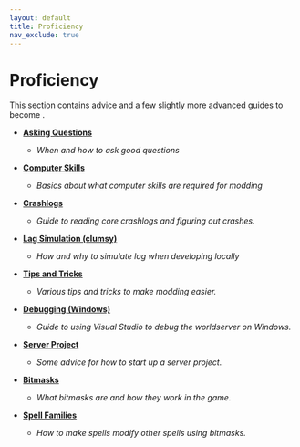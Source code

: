 ```yaml
---
layout: default
title: Proficiency
nav_exclude: true
---
```


# Proficiency

This section contains advice and a few slightly more advanced guides to become .

- [**Asking Questions**](./asking_questions)
    - _When and how to ask good questions_

- [**Computer Skills**](./computer_skills)
    - _Basics about what computer skills are required for modding_

- [**Crashlogs**](./crashlogs)
    - _Guide to reading core crashlogs and figuring out crashes._

- [**Lag Simulation (clumsy)**](./lag_simulation)
    - _How and why to simulate lag when developing locally_

- [**Tips and Tricks**](./tips_and_tricks)
    - _Various tips and tricks to make modding easier._

- [**Debugging (Windows)**](./debugging_windows)
    - _Guide to using Visual Studio to debug the worldserver on Windows._

- [**Server Project**](./server_project)
    - _Some advice for how to start up a server project._

- [**Bitmasks**](./server_project)
    - _What bitmasks are and how they work in the game._

- [**Spell Families**](./spell_families)
    - _How to make spells modify other spells using bitmasks._